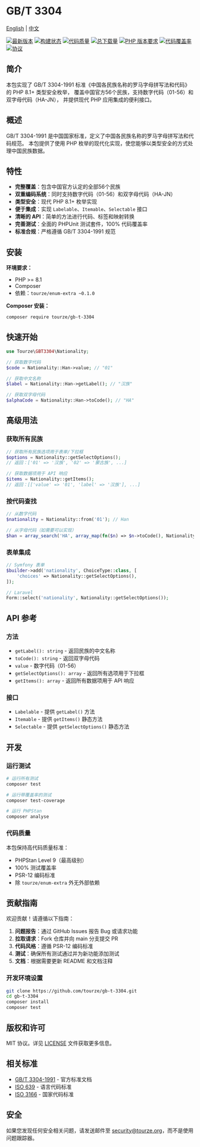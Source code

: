 # GB/T 3304

[English](README.md) | [中文](README.zh-CN.md)

[![最新版本](https://img.shields.io/packagist/v/tourze/gb-t-3304.svg?style=flat-square)](https://packagist.org/packages/tourze/gb-t-3304)
[![构建状态](https://github.com/tourze/gb-t-3304/actions/workflows/ci.yml/badge.svg)](https://github.com/tourze/gb-t-3304/actions)
[![代码质量](https://img.shields.io/scrutinizer/g/tourze/gb-t-3304.svg?style=flat-square)](https://scrutinizer-ci.com/g/tourze/gb-t-3304)
[![总下载量](https://img.shields.io/packagist/dt/tourze/gb-t-3304.svg?style=flat-square)](https://packagist.org/packages/tourze/gb-t-3304)
[![PHP 版本要求](https://img.shields.io/packagist/php-v/tourze/gb-t-3304.svg?style=flat-square)](https://packagist.org/packages/tourze/gb-t-3304)
[![代码覆盖率](https://img.shields.io/badge/coverage-100%25-brightgreen.svg?style=flat-square)](https://github.com/tourze/gb-t-3304)
[![协议](https://img.shields.io/badge/license-MIT-blue.svg)](LICENSE)

## 简介

本包实现了 GB/T 3304-1991 标准《中国各民族名称的罗马字母拼写法和代码》的 PHP 8.1+ 类型安全枚举，
覆盖中国官方56个民族，支持数字代码（01-56）和双字母代码（HA-JN），
并提供现代 PHP 应用集成的便利接口。

## 概述

GB/T 3304-1991 是中国国家标准，定义了中国各民族名称的罗马字母拼写法和代码规范。
本包提供了使用 PHP 枚举的现代化实现，使您能够以类型安全的方式处理中国民族数据。

## 特性

- **完整覆盖**：包含中国官方认定的全部56个民族
- **双重编码系统**：同时支持数字代码（01-56）和双字母代码（HA-JN）
- **类型安全**：现代 PHP 8.1+ 枚举实现
- **便于集成**：实现 `Labelable`、`Itemable`、`Selectable` 接口
- **清晰的 API**：简单的方法进行代码、标签和映射转换
- **完善测试**：全面的 PHPUnit 测试套件，100% 代码覆盖率
- **标准合规**：严格遵循 GB/T 3304-1991 规范

## 安装

**环境要求：**

- PHP >= 8.1
- Composer
- 依赖：`tourze/enum-extra ~0.1.0`

**Composer 安装：**

```bash
composer require tourze/gb-t-3304
```

## 快速开始

```php
use Tourze\GBT3304\Nationality;

// 获取数字代码
$code = Nationality::Han->value; // "01"

// 获取中文名称
$label = Nationality::Han->getLabel(); // "汉族"

// 获取双字母代码
$alphaCode = Nationality::Han->toCode(); // "HA"
```

## 高级用法

### 获取所有民族

```php
// 获取所有民族选项用于表单/下拉框
$options = Nationality::getSelectOptions();
// 返回：['01' => '汉族', '02' => '蒙古族', ...]

// 获取数据项用于 API 响应
$items = Nationality::getItems();
// 返回：[['value' => '01', 'label' => '汉族'], ...]
```

### 按代码查找

```php
// 从数字代码
$nationality = Nationality::from('01'); // Han

// 从字母代码（如需要可以实现）
$han = array_search('HA', array_map(fn($n) => $n->toCode(), Nationality::cases()));
```

### 表单集成

```php
// Symfony 表单
$builder->add('nationality', ChoiceType::class, [
    'choices' => Nationality::getSelectOptions(),
]);

// Laravel
Form::select('nationality', Nationality::getSelectOptions());
```

## API 参考

### 方法

- `getLabel(): string` - 返回民族的中文名称
- `toCode(): string` - 返回双字母代码
- `value` - 数字代码（01-56）
- `getSelectOptions(): array` - 返回所有选项用于下拉框
- `getItems(): array` - 返回所有数据项用于 API 响应

### 接口

- `Labelable` - 提供 `getLabel()` 方法
- `Itemable` - 提供 `getItems()` 静态方法  
- `Selectable` - 提供 `getSelectOptions()` 静态方法

## 开发

### 运行测试

```bash
# 运行所有测试
composer test

# 运行带覆盖率的测试
composer test-coverage

# 运行 PHPStan
composer analyse
```

### 代码质量

本包保持高代码质量标准：

- PHPStan Level 9（最高级别）
- 100% 测试覆盖率
- PSR-12 编码标准
- 除 `tourze/enum-extra` 外无外部依赖

## 贡献指南

欢迎贡献！请遵循以下指南：

1. **问题报告**：通过 GitHub Issues 报告 Bug 或请求功能
2. **拉取请求**：Fork 仓库并向 main 分支提交 PR
3. **代码风格**：遵循 PSR-12 编码标准
4. **测试**：确保所有测试通过并为新功能添加测试
5. **文档**：根据需要更新 README 和文档注释

### 开发环境设置

```bash
git clone https://github.com/tourze/gb-t-3304.git
cd gb-t-3304
composer install
composer test
```

## 版权和许可

MIT 协议。详见 [LICENSE](LICENSE) 文件获取更多信息。


## 相关标准

- [GB/T 3304-1991](https://openstd.samr.gov.cn/bzgk/gb/newGbInfo?hcno=E5C3271B62636C5DA6853A0DA23EBBA9) - 官方标准文档
- [ISO 639](https://www.iso.org/iso-639-language-codes.html) - 语言代码标准
- [ISO 3166](https://www.iso.org/iso-3166-country-codes.html) - 国家代码标准

## 安全

如果您发现任何安全相关问题，请发送邮件至 security@tourze.org，而不是使用问题跟踪器。
